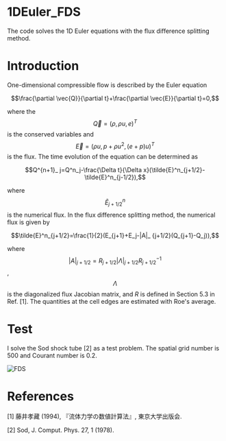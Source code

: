 # 1DEuler_FDS
The code solves the 1D Euler equations with the flux difference splitting method.

# Introduction
One-dimensional compressible flow is described by the Euler equation

$$\frac{\partial \vec{Q}}{\partial t}+\frac{\partial \vec{E}}{\partial t}=0,$$

where the $$\vec{Q}=(\rho, \rho u, e)^T$$ is the conserved variables and $$\vec{E}=(\rho u, p+\rho u^2, (e+p)u)^T$$ is the flux. The time evolution of the equation can be determined as

$$Q^{n+1}_ j=Q^n_j-\frac{\Delta t}{\Delta x}(\tilde{E}^n_{j+1/2}-\tilde{E}^n_{j-1/2}),$$

where $$\tilde{E}^n_{j+1/2}$$ is the numerical flux. In the flux difference splitting method, the numerical flux is given by

$$\tilde{E}^n_{j+1/2}=\frac{1}{2}(E_{j+1}+E_j-|A|_ {j+1/2}(Q_{j+1}-Q_j)),$$

where $$|A|_ {j+1/2}=R_{j+1/2}|\Lambda|_ {j+1/2}R^{-1}_{j+1/2}$$, $$\Lambda$$ is the diagonalized flux Jacobian matrix, and $R$ is defined in Section 5.3 in Ref. [1]. The quantities at the cell edges are estimated with Roe's average.

# Test

I solve the Sod shock tube [2] as a test problem. The spatial grid number is 500 and Courant number is 0.2.

![FDS](https://github.com/user-attachments/assets/7abc0c38-bdff-45b2-80a5-01057d4f1349)

# References
[1] 藤井孝藏 (1994), 『流体力学の数値計算法』, 東京大学出版会.

[2] Sod, J. Comput. Phys. 27, 1 (1978).
